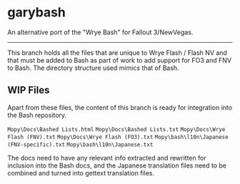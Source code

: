 garybash
========

An alternative port of the "Wrye Bash" for Fallout 3/NewVegas.

---

This branch holds all the files that are unique to Wrye Flash / Flash NV and that must be added to Bash as part of work to add support for FO3 and FNV to Bash. The directory structure used mimics that of Bash.

## WIP Files

Apart from these files, the content of this branch is ready for integration into the Bash repository.

`Mopy\Docs\Bashed Lists.html`
`Mopy\Docs\Bashed Lists.txt`
`Mopy\Docs\Wrye Flash (FNV).txt`
`Mopy\Docs\Wrye Flash (FO3).txt`
`Mopy\bash\l10n\Japanese (FNV-specific).txt`
`Mopy\bash\l10n\Japanese.txt`

The docs need to have any relevant info extracted and rewritten for inclusion into the Bash docs, and the Japanese translation files need to be combined and turned into gettext translation files.